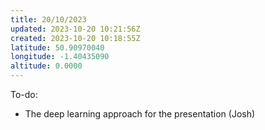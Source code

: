 ```yaml
---
title: 20/10/2023
updated: 2023-10-20 10:21:56Z
created: 2023-10-20 10:18:55Z
latitude: 50.90970040
longitude: -1.40435090
altitude: 0.0000
---
```


To-do:

- The deep learning approach for the presentation (Josh)

&nbsp;